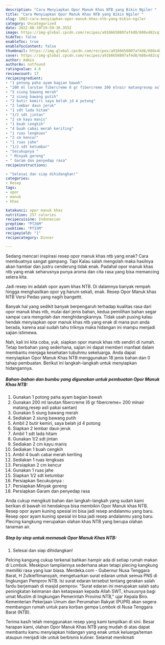 ```yaml
---
description: "Cara Menyiapkan Opor Manuk Khas NTB yang Bikin Ngiler "
title: "Cara Menyiapkan Opor Manuk Khas NTB yang Bikin Ngiler "
slug: 1063-cara-menyiapkan-opor-manuk-khas-ntb-yang-bikin-ngiler
category: Uncategorized
date: 2022-08-10T19:59:36.355Z
image: https://img-global.cpcdn.com/recipes/a9166650807af4d8/680x482cq70/opor-manuk-khas-ntb-foto-resep-utama.jpg
hideToc: false
enableToc: true
enableTocContent: false
thumbnail: https://img-global.cpcdn.com/recipes/a9166650807af4d8/680x482cq70/opor-manuk-khas-ntb-foto-resep-utama.jpg
cover: https://img-global.cpcdn.com/recipes/a9166650807af4d8/680x482cq70/opor-manuk-khas-ntb-foto-resep-utama.jpg
author: Admin
authorAv: notfound
ratingvalue: 4.6
reviewcount: 17
recipeingredient:
- "1 potong paha ayam bagian bawah"
- "200 ml larutan fibercreme 6 gr fibercreme 200 mlnair matangresep asli pakai santan"
- "5 siung bawang merah"
- "2 siung bawang putih"
- "2 butir kemiri saya belah jd 4 potong"
- "2 lembar daun jeruk"
- "1 sdt lada hitam"
- "1/2 sdt jintan"
- "2 cm kayu manis"
- "1 buah cengkih"
- "4 buah cabai merah keriting"
- "1 ruas lengkuas"
- "2 cm kencur"
- "1 ruas jahe"
- "1/2 sdt ketumbar"
- "Secukupnya "
- " Minyak goreng"
- " Garam dan penyedap rasa"
recipeinstructions:

- "Selesai dan siap dihidangkan!"
categories:
- Resep
tags:
- opor
- manuk
- khas

katakunci: opor manuk khas 
nutrition: 257 calories
recipecuisine: Indonesian
preptime: "PT26M"
cooktime: "PT33M"
recipeyield: "1"
recipecategory: Dinner

---
```



Sedang mencari inspirasi resep opor manuk khas ntb yang enak? Cara membuatnya sangat gampang. Tapi Kalau salah mengolah maka hasilnya akan hambar dan justru cenderung tidak enak. Padahal opor manuk khas ntb yang enak seharusnya punya aroma dan cita rasa yang bisa memancing selera kita.


Jadi resep ini adalah opor ayam khas NTB. Di dalamnya banyak rempah hingga menghasilkan opor yg harum sekali, enak. Resep Opor Manuk khas NTB Versi Pedas yang nagih bangettt.

Banyak hal yang sedikit banyak berpengaruh terhadap kualitas rasa dari opor manuk khas ntb, mulai dari jenis bahan, kedua pemilihan bahan segar sampai cara mengolah dan menghidangkannya. Tidak usah pusing kalau hendak menyiapkan opor manuk khas ntb yang enak di mana pun anda berada, karena asal sudah tahu triknya maka hidangan ini mampu menjadi sajian istimewa.


Nah, kali ini kita coba, yuk, siapkan opor manuk khas ntb sendiri di rumah. Tetap berbahan yang sederhana, sajian ini dapat memberi manfaat dalam membantu menjaga kesehatan tubuhmu sekeluarga. Anda dapat menyiapkan Opor Manuk Khas NTB menggunakan 18 jenis bahan dan 0 tahap pembuatan. Berikut ini langkah-langkah untuk menyiapkan hidangannya.

<!--inarticleads1-->

##### Bahan-bahan dan bumbu yang digunakan untuk pembuatan Opor Manuk Khas NTB:

1. Gunakan 1 potong paha ayam bagian bawah
1. Gunakan 200 ml larutan fibercreme (6 gr fibercreme+ 200 mlnair matang,resep asli pakai santan)
1. Gunakan 5 siung bawang merah
1. Sediakan 2 siung bawang putih
1. Ambil 2 butir kemiri, saya belah jd 4 potong
1. Siapkan 2 lembar daun jeruk
1. Ambil 1 sdt lada hitam
1. Gunakan 1/2 sdt jintan
1. Sediakan 2 cm kayu manis
1. Sediakan 1 buah cengkih
1. Ambil 4 buah cabai merah keriting
1. Sediakan 1 ruas lengkuas
1. Persiapkan 2 cm kencur
1. Gunakan 1 ruas jahe
1. Siapkan 1/2 sdt ketumbar
1. Persiapkan Secukupnya :
1. Persiapkan  Minyak goreng
1. Persiapkan  Garam dan penyedap rasa


Anda cukup mengikuti bahan dan langkah-langkah yang sudah kami berikan di bawah ini hendaknya bisa membikin Opor Manuk khas NTB. Resep opor ayam kuning spesial ini bisa jadi resep andalanmu yang baru. Resep opor ayam kuning spesial ini bisa jadi resep andalanmu yang baru. Plecing kangkung merupakan olahan khas NTB yang berupa olahan tanaman air. 

<!--inarticleads2-->

##### Step by step untuk memasak Opor Manuk Khas NTB:


1. Selesai dan siap dihidangkan!

Pelcing kangung cukup terkenal bahkan hampir ada di setiap rumah makan di Lombok. Meskipun tampilannya sederhana akan tetapi plecing kangkung memiliki rasa yang luar biasa. Merdeka.com - Gubernur Nusa Tenggara Barat, H Zulkieflimansyah, mengeluarkan surat edaran untuk semua PNS di lingkungan Pemprov NTB. Isi surat edaran tersebut tentang gerakan salah fardu berjemaah di masjid pemprov. &#34;Surat edaran ini merupakan salah satu peningkatan keimanan dan ketaqwaan kepada Allah SWT, khususnya bagi umat Muslim di lingkungan Pemerintah Provinsi NTB,&#34; ujar Kepala Biro. Kementerian Pekerjaan Umum dan Perumahan Rakyat (PUPR) akan segera membangun rumah untuk para korban gempa Lombok di Nusa Tenggara Barat (NTB). 

Terima kasih telah menggunakan resep yang kami tampilkan di sini. Besar harapan kami, olahan Opor Manuk Khas NTB yang mudah di atas dapat membantu kamu menyiapkan hidangan yang enak untuk keluarga/teman ataupun menjadi ide untuk berbisnis kuliner. Selamat menikmati
